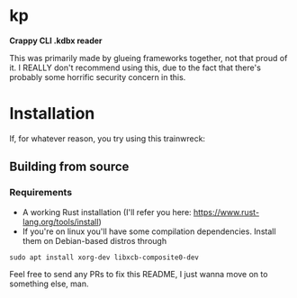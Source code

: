 # kp
**Crappy CLI .kdbx reader**

This was primarily made by glueing frameworks together, not that proud of it.
I REALLY don't recommend using this, due to the fact that there's probably some horrific security concern in this.

# Installation

If, for whatever reason, you try using this trainwreck:

## Building from source

### Requirements
- A working Rust installation (I'll refer you here: https://www.rust-lang.org/tools/install)
- If you're on linux you'll have some compilation dependencies. Install them on Debian-based distros through

```
sudo apt install xorg-dev libxcb-composite0-dev
```

Feel free to send any PRs to fix this README, I just wanna move on to something else, man.
